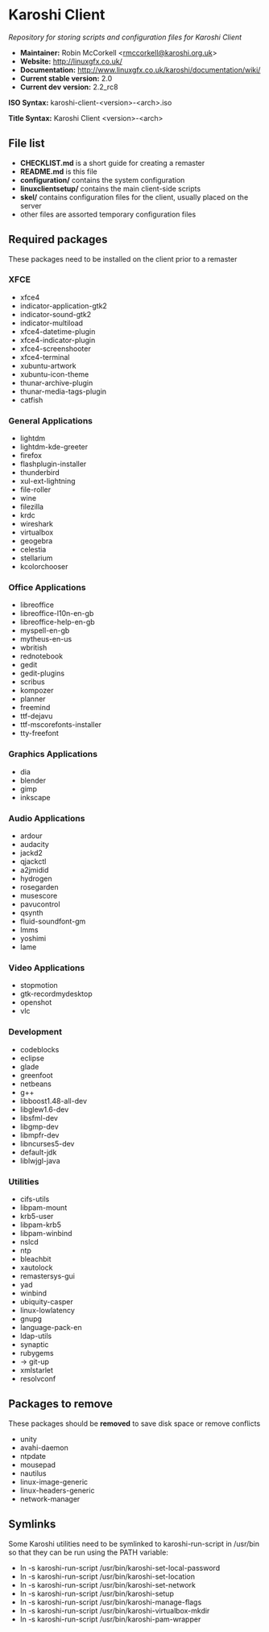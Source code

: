 # Karoshi Client

*Repository for storing scripts and configuration files for Karoshi Client*

- **Maintainer:** Robin McCorkell &lt;rmccorkell@karoshi.org.uk&gt;
- **Website:** http://linuxgfx.co.uk/
- **Documentation:** http://www.linuxgfx.co.uk/karoshi/documentation/wiki/
- **Current stable version:** 2.0
- **Current dev version:** 2.2_rc8

**ISO Syntax:** karoshi-client-&lt;version&gt;-&lt;arch&gt;.iso

**Title Syntax:** Karoshi Client &lt;version&gt;-&lt;arch&gt;

## File list

- **CHECKLIST.md** is a short guide for creating a remaster
- **README.md** is this file
- **configuration/** contains the system configuration
- **linuxclientsetup/** contains the main client-side scripts
- **skel/** contains configuration files for the client, usually placed on the server
- other files are assorted temporary configuration files

## Required packages

These packages need to be installed on the client prior to a remaster

### XFCE

- xfce4
- indicator-application-gtk2
- indicator-sound-gtk2
- indicator-multiload
- xfce4-datetime-plugin
- xfce4-indicator-plugin
- xfce4-screenshooter
- xfce4-terminal
- xubuntu-artwork
- xubuntu-icon-theme
- thunar-archive-plugin
- thunar-media-tags-plugin
- catfish

### General Applications

- lightdm
- lightdm-kde-greeter
- firefox
- flashplugin-installer
- thunderbird
- xul-ext-lightning
- file-roller
- wine
- filezilla
- krdc
- wireshark
- virtualbox
- geogebra
- celestia
- stellarium
- kcolorchooser

### Office Applications

- libreoffice
- libreoffice-l10n-en-gb
- libreoffice-help-en-gb
- myspell-en-gb
- mytheus-en-us
- wbritish
- rednotebook
- gedit
- gedit-plugins
- scribus
- kompozer
- planner
- freemind
- ttf-dejavu
- ttf-mscorefonts-installer
- tty-freefont

### Graphics Applications

- dia
- blender
- gimp
- inkscape

### Audio Applications

- ardour
- audacity
- jackd2
- qjackctl
- a2jmidid
- hydrogen
- rosegarden
- musescore
- pavucontrol
- qsynth
- fluid-soundfont-gm
- lmms
- yoshimi
- lame

### Video Applications

- stopmotion
- gtk-recordmydesktop
- openshot
- vlc

### Development

- codeblocks
- eclipse
- glade
- greenfoot
- netbeans
- g++
- libboost1.48-all-dev
- libglew1.6-dev
- libsfml-dev
- libgmp-dev
- libmpfr-dev
- libncurses5-dev
- default-jdk
- liblwjgl-java

### Utilities

- cifs-utils
- libpam-mount
- krb5-user
- libpam-krb5
- libpam-winbind
- nslcd
- ntp
- bleachbit
- xautolock
- remastersys-gui
- yad
- winbind
- ubiquity-casper
- linux-lowlatency
- gnupg
- language-pack-en
- ldap-utils
- synaptic
- rubygems
- -> git-up
- xmlstarlet
- resolvconf

## Packages to remove

These packages should be **removed** to save disk space or remove conflicts

- unity
- avahi-daemon
- ntpdate
- mousepad
- nautilus
- linux-image-generic
- linux-headers-generic
- network-manager

## Symlinks

Some Karoshi utilities need to be symlinked to karoshi-run-script in /usr/bin so that they can be run using the PATH variable:

- ln -s karoshi-run-script /usr/bin/karoshi-set-local-password
- ln -s karoshi-run-script /usr/bin/karoshi-set-location
- ln -s karoshi-run-script /usr/bin/karoshi-set-network
- ln -s karoshi-run-script /usr/bin/karoshi-setup
- ln -s karoshi-run-script /usr/bin/karoshi-manage-flags
- ln -s karoshi-run-script /usr/bin/karoshi-virtualbox-mkdir
- ln -s karoshi-run-script /usr/bin/karoshi-pam-wrapper
